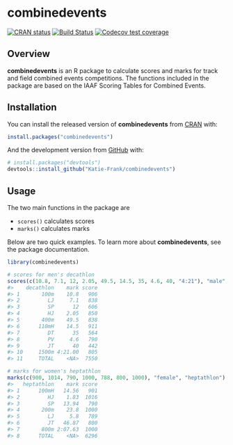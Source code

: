 
<!-- README.md is generated from README.Rmd. Please edit that file -->

# combinedevents

<!-- badges: start -->

[![CRAN
status](https://www.r-pkg.org/badges/version/combinedevents)](https://CRAN.R-project.org/package=combinedevents)
[![Build
Status](https://travis-ci.org/Katie-Frank/combinedevents.svg?branch=master)](https://travis-ci.org/Katie-Frank/combinedevents)
[![Codecov test
coverage](https://codecov.io/gh/Katie-Frank/combinedevents/branch/master/graph/badge.svg)](https://codecov.io/gh/Katie-Frank/combinedevents?branch=master)
<!-- badges: end -->

## Overview

**combinedevents** is an R package to calculate scores and marks for
track and field combined events competitions. The functions included in
the package are based on the IAAF Scoring Tables for Combined Events.

## Installation

You can install the released version of **combinedevents** from
[CRAN](https://CRAN.R-project.org) with:

``` r
install.packages("combinedevents")
```

And the development version from [GitHub](https://github.com/) with:

``` r
# install.packages("devtools")
devtools::install_github("Katie-Frank/combinedevents")
```

## Usage

The two main functions in the package are

  - `scores()` calculates scores
  - `marks()` calculates marks

Below are two quick examples. To learn more about **combinedevents**,
see the package documentation.

``` r
library(combinedevents)

# scores for men's decathlon
scores(c(10.8, 7.1, 12, 2.05, 49.5, 14.5, 35, 4.6, 40, "4:21"), "male", "decathlon")
#>    decathlon    mark score
#> 1       100m    10.8   906
#> 2         LJ     7.1   838
#> 3         SP      12   606
#> 4         HJ    2.05   850
#> 5       400m    49.5   838
#> 6      110mH    14.5   911
#> 7         DT      35   564
#> 8         PV     4.6   790
#> 9         JT      40   442
#> 10     1500m 4:21.00   805
#> 11     TOTAL    <NA>  7550

# marks for women's heptathlon
marks(c(900, 1014, 790, 1000, 788, 800, 1000), "female", "heptathlon")
#>   heptathlon    mark score
#> 1      100mH   14.56   901
#> 2         HJ    1.83  1016
#> 3         SP   13.94   790
#> 4       200m    23.8  1000
#> 5         LJ     5.8   789
#> 6         JT   46.87   800
#> 7       800m 2:07.63  1000
#> 8      TOTAL    <NA>  6296
```
